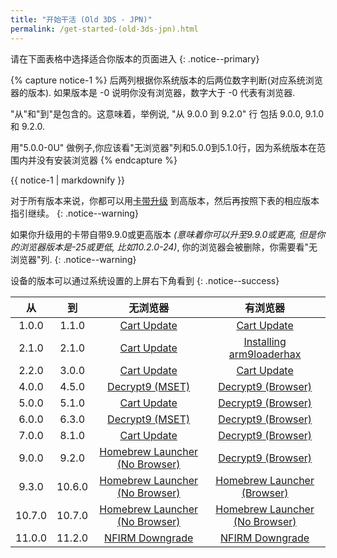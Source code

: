 ```yaml
---
title: "开始干活 (Old 3DS - JPN)"
permalink: /get-started-(old-3ds-jpn).html
---
```


请在下面表格中选择适合你版本的页面进入
{: .notice--primary}

{% capture notice-1 %}
后两列根据你系统版本的后两位数字判断(对应系统浏览器的版本). 如果版本是 -0 说明你没有浏览器，数字大于 -0 代表有浏览器.

"从"和"到"是包含的。这意味着，举例说, "从 9.0.0 到 9.2.0" 行 包括 9.0.0, 9.1.0 和 9.2.0.

用"5.0.0-0U" 做例子,你应该看"无浏览器"列和5.0.0到5.1.0行，因为系统版本在范围内并没有安装浏览器
{% endcapture %}

<div class="notice--info">{{ notice-1 | markdownify }}</div>

对于所有版本来说，你都可以用[卡带升级](cart-update) 到高版本，然后再按照下表的相应版本指引继续。
{: .notice--warning}

如果你升级用的卡带自带9.9.0或更高版本 *(意味着你可以升至9.9.0或更高, 但是你的浏览器版本是-25或更低, 比如10.2.0-24)*, 你的浏览器会被删除，你需要看"无浏览器"列.
{: .notice--warning}

设备的版本可以通过系统设置的上屏右下角看到
{: .notice--success}


| 从 | 到 | 无浏览器 | 有浏览器 |
|:-:|:-:|:-:|:-:|
| 1.0.0 | 1.1.0 | [Cart Update](cart-update) | [Cart Update](cart-update) |
| 2.1.0 | 2.1.0 | [Cart Update](cart-update) | [Installing arm9loaderhax](installing-arm9loaderhax)|
| 2.2.0 | 3.0.0 | [Cart Update](cart-update)  | [Cart Update](cart-update) |
| 4.0.0 | 4.5.0 | [Decrypt9 (MSET)](decrypt9-(mset)) | [Decrypt9 (Browser)](decrypt9-(browser)) |
| 5.0.0 | 5.1.0 | [Cart Update](cart-update) | [Decrypt9 (Browser)](decrypt9-(browser)) |
| 6.0.0 | 6.3.0 | [Decrypt9 (MSET)](decrypt9-(mset)) | [Decrypt9 (Browser)](decrypt9-(browser)) |
| 7.0.0 | 8.1.0 | [Cart Update](cart-update) | [Decrypt9 (Browser)](decrypt9-(browser)) |
| 9.0.0 | 9.2.0 | [Homebrew Launcher (No Browser)](homebrew-launcher-(no-browser)) | [Decrypt9 (Browser)](decrypt9-(browser)) |
| 9.3.0 | 10.6.0 | [Homebrew Launcher (No Browser)](homebrew-launcher-(no-browser)) | [Homebrew Launcher (Browser)](homebrew-launcher-(browser)) |
| 10.7.0 | 10.7.0 | [Homebrew Launcher (No Browser)](homebrew-launcher-(no-browser))| [Homebrew Launcher (No Browser)](homebrew-launcher-(no-browser))|
| 11.0.0 | 11.2.0 | [NFIRM Downgrade](nfirm-downgrade) | [NFIRM Downgrade](nfirm-downgrade) |
